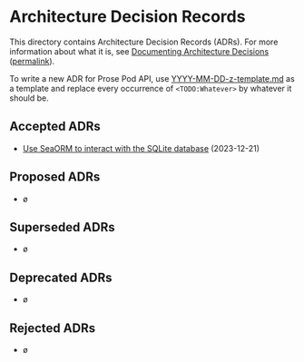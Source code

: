 # Architecture Decision Records

This directory contains Architecture Decision Records (ADRs).
For more information about what it is, see [Documenting Architecture Decisions][adr]
([permalink][adr-permalink]).

To write a new ADR for Prose Pod API, use [YYYY-MM-DD-z-template.md](./YYYY-MM-DD-z-template.md)
as a template and replace every occurrence of `<TODO:Whatever>` by whatever it should be.

## Accepted ADRs

- [Use SeaORM to interact with the SQLite database](./2023-12-21-a-use-sea-orm.md) (2023-12-21)

## Proposed ADRs

- ø

## Superseded ADRs

- ø

## Deprecated ADRs

- ø

## Rejected ADRs

- ø

[adr]: <https://cognitect.com/blog/2011/11/15/documenting-architecture-decisions> "Documenting Architecture Decisions | Cognitect"
[adr-permalink]: <https://web.archive.org/web/20240104230549/https://cognitect.com/blog/2011/11/15/documenting-architecture-decisions> "Documenting Architecture Decisions | Wayback Machine"
